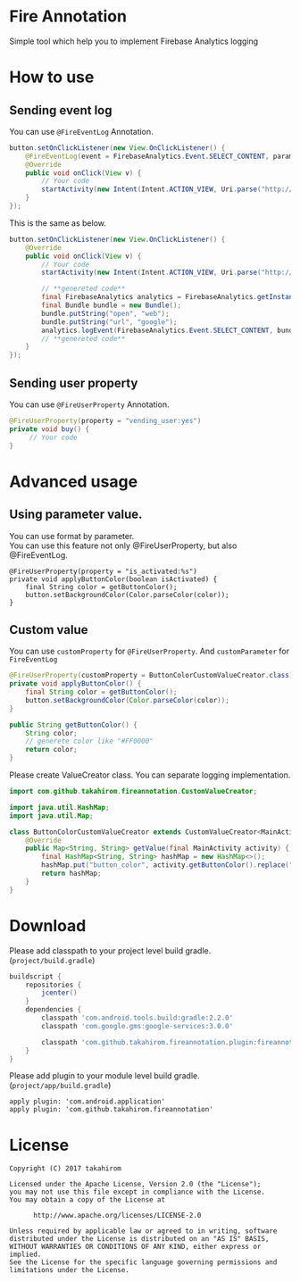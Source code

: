 # Fire Annotation
Simple tool which help you to implement Firebase Analytics logging

# How to use

## Sending event log

You can use `@FireEventLog` Annotation.

```java
button.setOnClickListener(new View.OnClickListener() {
    @FireEventLog(event = FirebaseAnalytics.Event.SELECT_CONTENT, parameter = "open:web,url:google")
    @Override
    public void onClick(View v) {
        // Your code
        startActivity(new Intent(Intent.ACTION_VIEW, Uri.parse("http://google.com")));
    }
});
```

This is the same as below.

```java
button.setOnClickListener(new View.OnClickListener() {
    @Override
    public void onClick(View v) {
        // Your code
        startActivity(new Intent(Intent.ACTION_VIEW, Uri.parse("http://google.com")));

        // **genereted code**
        final FirebaseAnalytics analytics = FirebaseAnalytics.getInstance(MainActivity.this);
        final Bundle bundle = new Bundle();
        bundle.putString("open", "web");
        bundle.putString("url", "google");
        analytics.logEvent(FirebaseAnalytics.Event.SELECT_CONTENT, bundle);
        // **genereted code**
    }
});
```

## Sending user property

You can use `@FireUserProperty` Annotation.

```java
@FireUserProperty(property = "vending_user:yes")
private void buy() {
     // Your code
}
```

# Advanced usage

## Using parameter value.

You can use format by parameter.   
You can use this feature not only @FireUserProperty, but also @FireEventLog.

```
@FireUserProperty(property = "is_activated:%s")
private void applyButtonColor(boolean isActivated) {
    final String color = getButtonColor();
    button.setBackgroundColor(Color.parseColor(color));
}
```

## Custom value

You can use `customProperty` for `@FireUserProperty`. And `customParameter` for `FireEventLog`

```java
@FireUserProperty(customProperty = ButtonColorCustomValueCreator.class)
private void applyButtonColor() {
    final String color = getButtonColor();
    button.setBackgroundColor(Color.parseColor(color));
}

public String getButtonColor() {
    String color;
    // generete color like "#FF0000"
    return color;
}
```

Please create ValueCreator class.
You can separate logging implementation.

```java
import com.github.takahirom.fireannotation.CustomValueCreator;

import java.util.HashMap;
import java.util.Map;

class ButtonColorCustomValueCreator extends CustomValueCreator<MainActivity> {
    @Override
    public Map<String, String> getValue(final MainActivity activity) {
        final HashMap<String, String> hashMap = new HashMap<>();
        hashMap.put("button_color", activity.getButtonColor().replace("#", ""));
        return hashMap;
    }
}
```




# Download

Please add classpath to your project level build gradle.(`project/build.gradle`)



```groovy
buildscript {
    repositories {
        jcenter()
    }
    dependencies {
        classpath 'com.android.tools.build:gradle:2.2.0'
        classpath 'com.google.gms:google-services:3.0.0'

        classpath 'com.github.takahirom.fireannotation.plugin:fireannotation-plugin:0.2.0'
    }
}
```

Please add plugin to your module level build gradle.(`project/app/build.gradle`)

```
apply plugin: 'com.android.application'
apply plugin: 'com.github.takahirom.fireannotation'
```


# License

```
Copyright (C) 2017 takahirom

Licensed under the Apache License, Version 2.0 (the "License");
you may not use this file except in compliance with the License.
You may obtain a copy of the License at

      http://www.apache.org/licenses/LICENSE-2.0

Unless required by applicable law or agreed to in writing, software
distributed under the License is distributed on an "AS IS" BASIS,
WITHOUT WARRANTIES OR CONDITIONS OF ANY KIND, either express or implied.
See the License for the specific language governing permissions and
limitations under the License.
```
